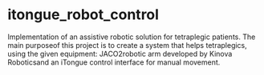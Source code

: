 # itongue_robot_control
Implementation of an assistive robotic solution for tetraplegic patients.  The main purposeof  this  project  is  to  create  a  system  that helps  tetraplegics,  using  the  given  equipment: JACO2robotic  arm  developed  by Kinova Roboticsand an iTongue control interface for manual movement.
